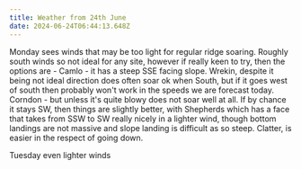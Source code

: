 ```yaml
---
title: Weather from 24th June
date: 2024-06-24T06:44:13.648Z
---
```

Monday sees winds that may be too light for regular ridge soaring.  Roughly south winds so not ideal for any site, however if really keen to try, then the options are - Camlo - it has a steep SSE facing slope.  Wrekin, despite it being not ideal direction does often soar ok when South, but if it goes west of south then probably won't work in the speeds we are forecast today.  Corndon - but unless it's quite blowy does not soar well at all.  If by chance it stays SW, then things are slightly better, with Shepherds which has a face that takes from SSW to SW really nicely in a lighter wind, though bottom landings are not massive and slope landing is difficult as so steep.  Clatter, is easier in the respect of going down. 

Tuesday even lighter winds